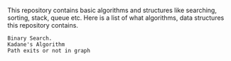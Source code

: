 This repository contains basic algorithms and structures like searching, sorting, stack, queue etc.
Here is a list of what algorithms, data structures this repository contains.

    Binary Search.  
    Kadane's Algorithm  
    Path exits or not in graph  
